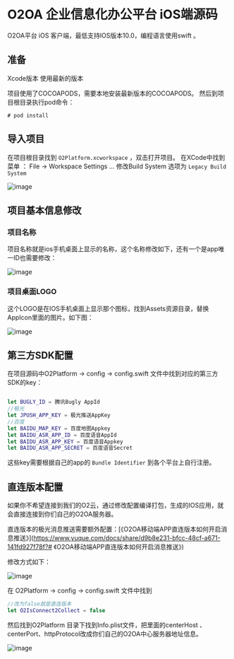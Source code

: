 
# O2OA 企业信息化办公平台 iOS端源码





O2OA平台 iOS 客户端，最低支持IOS版本10.0，编程语言使用swift 。

## 准备

Xcode版本 使用最新的版本


项目使用了COCOAPODS，需要本地安装最新版本的COCOAPODS。 然后到项目根目录执行pod命令：

```shell
# pod install
```



## 导入项目

在项目根目录找到 `O2Platform.xcworkspace` ，双击打开项目。 在XCode中找到菜单 ： File -> Workspace Settings ... 修改Build System 选项为 `Legacy Build System` 



![image](https://cdn.nlark.com/yuque/0/2019/png/638329/1577344616417-c05a849f-8839-47bd-ad6f-ff6c7c508da8.png)





## 项目基本信息修改

### 项目名称

项目名称就是ios手机桌面上显示的名称，这个名称修改如下，还有一个是app唯一ID也需要修改：

 

![image](https://cdn.nlark.com/yuque/0/2019/png/638329/1577344616379-ef62fc42-9434-438d-99e0-2441c59b0a08.png)

 



### 项目桌面LOGO

这个LOGO是在IOS手机桌面上显示那个图标，找到Assets资源目录，替换AppIcon里面的图片。如下图：



![image](https://cdn.nlark.com/yuque/0/2019/png/638329/1577344616447-f32d284e-5213-43f2-9d3b-651b41853499.png?x-oss-process=image%2Fresize%2Cw_1500)

 




## 第三方SDK配置



在项目源码中O2Platform -> config -> config.swift 文件中找到对应的第三方SDK的key：

```swift

let BUGLY_ID = 腾讯Bugly AppId
//极光
let JPUSH_APP_KEY = 极光推送AppKey
//百度
let BAIDU_MAP_KEY = 百度地图Appkey
let BAIDU_ASR_APP_ID = 百度语音AppId
let BAIDU_ASR_APP_KEY = 百度语音Appkey
let BAIDU_ASR_APP_SECRET = 百度语音Secret
```



这些key需要根据自己的app的 `Bundle Identifier` 到各个平台上自行注册。



## 直连版本配置



如果你不希望连接到我们的O2云，通过修改配置编译打包，生成的IOS应用，就会直接连接到你们自己的O2OA服务器。

直连版本的极光消息推送需要额外配置：[《O2OA移动端APP直连版本如何开启消息推送》](https://www.yuque.com/docs/share/d9b8e231-bfcc-48cf-a671-141fd927f78f?# 《O2OA移动端APP直连版本如何开启消息推送》)

修改方式如下：  

![image](https://cdn.nlark.com/yuque/0/2019/png/638329/1577344616446-c8547ab2-2b5f-4f3f-9554-b504ecebbfba.png)



在 O2Platform -> config -> config.swift 文件中找到

```swift
//改为false就是直连版本
let O2IsConnect2Collect = false
```



然后找到O2Platform 目录下找到Info.plist文件，把里面的centerHost 、 centerPort、httpProtocol改成你们自己的O2OA中心服务器地址信息。



![image](https://cdn.nlark.com/yuque/0/2019/png/638329/1577344616422-71b8a740-84ea-46f5-be13-1815914574f5.png)




